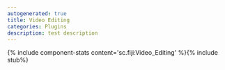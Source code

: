 ```yaml
---
autogenerated: true
title: Video Editing
categories: Plugins
description: test description
---
```


{% include component-stats content='sc.fiji:Video\_Editing' %}{% include stub%}



